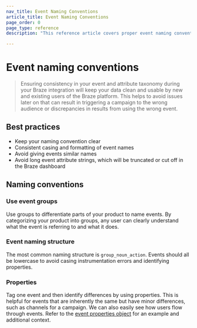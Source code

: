 ```yaml
---
nav_title: Event Naming Conventions
article_title: Event Naming Conventions
page_order: 0
page_type: reference
description: "This reference article covers proper event naming conventions and best practices."

---
```


# Event naming conventions

> Ensuring consistency in your event and attribute taxonomy during your Braze integration will keep your data clean and usable by new and existing users of the Braze platform. This helps to avoid issues later on that can result in triggering a campaign to the wrong audience or discrepancies in results from using the wrong event.

## Best practices

- Keep your naming convention clear
- Consistent casing and formatting of event names
- Avoid giving events similar names
- Avoid long event attribute strings, which will be truncated or cut off in the Braze dashboard

## Naming conventions

### Use event groups

Use groups to differentiate parts of your product to name events. By categorizing your product into groups, any user can clearly understand what the event is referring to and what it does.

### Event naming structure

The most common naming structure is `group_noun_action`. Events should all be lowercase to avoid casing instrumentation errors and identifying properties.

### Properties

Tag one event and then identify differences by using properties. This is helpful for events that are inherently the same but have minor differences, such as channels for a campaign. We can also easily see how users flow through events. Refer to the [event properties object]({{site.baseurl}}/api/objects_filters/event_object/#event-properties-object) for an example and additional context.
